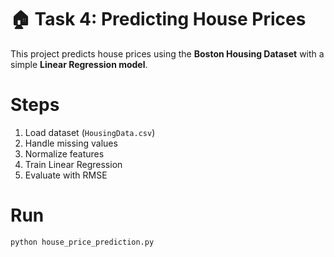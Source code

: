 # 🏠 Task 4: Predicting House Prices

This project predicts house prices using the **Boston Housing Dataset** with a simple **Linear Regression model**.

# Steps
1. Load dataset (`HousingData.csv`)
2. Handle missing values
3. Normalize features
4. Train Linear Regression
5. Evaluate with RMSE

# Run
```bash
python house_price_prediction.py
